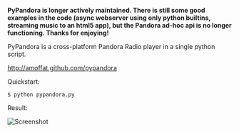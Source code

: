 **PyPandora is longer actively maintained.  There is still some good examples in the code (async webserver using only python builtins, streaming music to an html5 app), but the Pandora ad-hoc api is no longer functioning.  Thanks for enjoying!**

PyPandora is a cross-platform Pandora Radio player in a single python script.

http://amoffat.github.com/pypandora

Quickstart:

    $ python pypandora.py

Result:

![Screenshot](http://i.imgur.com/Vo3kE.jpg)
